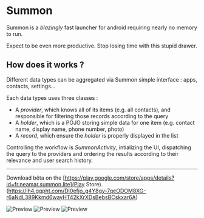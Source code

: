 Summon
======

Summon is a *blazingly* fast launcher for android requiring nearly no memory to run.

Expect to be even more productive. Stop losing time with this stupid drawer.

How does it works ?
--------------------
Different data types can be aggregated via Summon simple interface : apps, contacts, settings...

Each data types uses three classes :

* A *provider*, which knows all of its items (e.g. all contacts), and responsible for filtering those records according to the query
* A *holder*, which is a POJO storing simple data for one item (e.g. contact name, display name, phone number, photo)
* A *record*, which ensure the *holder* is properly displayed in the list

Controlling the workflow is *SummonActivity*, intializing the UI, dispatching the query to the providers and ordering the results according to their relevance and user search history.

---------------------

Download bêta on the [https://play.google.com/store/apps/details?id=fr.neamar.summon.lite](Play Store).
(https://lh4.ggpht.com/DI0efjo_g4Y8gy-7qeODOM8XG-r6aNdL389Kkmd6wayHT42kXrXDsBebsBCskxar6A)

![Preview](https://lh4.ggpht.com/DI0efjo_g4Y8gy-7qeODOM8XG-r6aNdL389Kkmd6wayHT42kXrXDsBebsBCskxar6A)
![Preview](https://lh4.ggpht.com/_fXNqsbJkVOuj1kToJyFEderQ8oJ50uduHiWQqB7ac-w5HNVm32fcomFhz7id1pKpQ)
![Preview](https://lh4.ggpht.com/_B28M9qIOoUmrQZIrhN1V6iI8f9pTxF-843LOJWdMPidIYkeI9uyzjx1EMJWq5XvhPg)